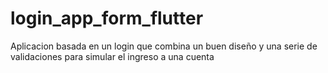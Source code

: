 # login_app_form_flutter
Aplicacion basada en un login que combina un buen diseño y una serie de validaciones para simular el ingreso a una cuenta
